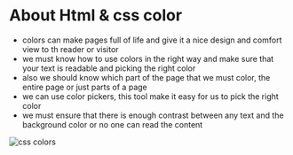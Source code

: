 
# About Html & css color
- colors can make pages full of life and give it a nice design and comfort view to th reader or visitor 
- we must know how to use colors in the right way and make sure that your text is readable and picking the right color
- also we should know which part of the page that we must color, the entire page or just parts of a page
- we can use color pickers, this tool make it easy for us to pick the right color
- we must ensure that there is enough contrast between any text and the background color or no one can read the content

![css colors](https://i1.wp.com/3.bp.blogspot.com/-jj5wDdC7zeg/XkhjaD6PxaI/AAAAAAAAC6Q/HXoaqTzRZEs2ZX5rD6_BmgBmVLcGY0p6gCPcBGAYYCw/s1600/Colors-Name-Hex-Code.jpg?ssl=1)

